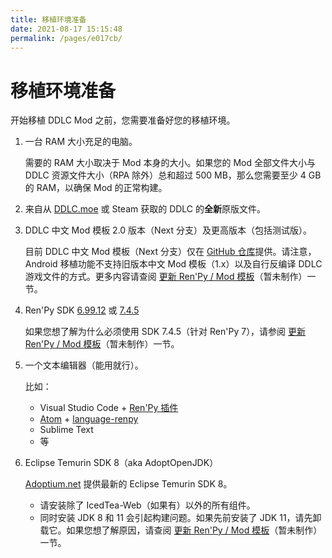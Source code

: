 ```yaml
---
title: 移植环境准备
date: 2021-08-17 15:15:48
permalink: /pages/e017cb/
---
```


# 移植环境准备

开始移植 DDLC Mod 之前，您需要准备好您的移植环境。

1. 一台 RAM 大小充足的电脑。

   需要的 RAM 大小取决于 Mod 本身的大小。如果您的 Mod 全部文件大小与 DDLC 资源文件大小（RPA 除外）总和超过 500 MB，那么您需要至少 4 GB 的 RAM，以确保 Mod 的正常构建。

1. 来自从 [DDLC.moe](https://ddlc.moe) 或 Steam 获取的 DDLC 的**全新**原版文件。

1. DDLC 中文 Mod 模板 2.0 版本（Next 分支）及更高版本（包括测试版）。

   目前 DDLC 中文 Mod 模板（Next 分支）仅在 [GitHub 仓库](https://github.com/imgradeone/DDLCModTemplate-Chinese-next)提供。请注意，Android 移植功能不支持旧版本中文 Mod 模板（1.x）以及自行反编译 DDLC 游戏文件的方式。更多内容请查阅 [更新 Ren'Py / Mod 模板](#)（暂未制作）一节。

1. Ren'Py SDK [6.99.12](https://renpy.org/release/6.99.12) 或 [7.4.5](https://renpy.org/release/7.4.5)

   如果您想了解为什么必须使用 SDK 7.4.5（针对 Ren'Py 7），请参阅 [更新 Ren'Py / Mod 模板](#)（暂未制作）一节。

1. 一个文本编辑器（能用就行）。

   比如：

   - Visual Studio Code + [Ren'Py 插件](https://marketplace.visualstudio.com/items?itemName=LuqueDaniel.languague-renpy)
   - [Atom](https://atom.io) + [language-renpy](https://github.com/renpy/language-renpy)
   - Sublime Text
   - 等

1. Eclipse Temurin SDK 8（aka AdoptOpenJDK）

   [Adoptium.net](https://adoptium.net/index.html?variant=openjdk8&jvmVariant=hotspot) 提供最新的 Eclipse Temurin SDK 8。
    - 请安装除了 IcedTea-Web（如果有）以外的所有组件。
    - 同时安装 JDK 8 和 11 会引起构建问题。如果先前安装了 JDK 11，请先卸载它。如果您想了解原因，请查阅 [更新 Ren'Py / Mod 模板](#)（暂未制作）一节。

